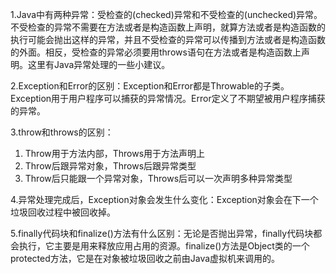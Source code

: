 1.Java中有两种异常：受检查的(checked)异常和不受检查的(unchecked)异常。不受检查的异常不需要在方法或者是构造函数上声明，就算方法或者是构造函数的执行可能会抛出这样的异常，并且不受检查的异常可以传播到方法或者是构造函数的外面。相反，受检查的异常必须要用throws语句在方法或者是构造函数上声明。这里有Java异常处理的一些小建议。

2.Exception和Error的区别：Exception和Error都是Throwable的子类。Exception用于用户程序可以捕获的异常情况。Error定义了不期望被用户程序捕获的异常。

3.throw和throws的区别：

1. Throw用于方法内部，Throws用于方法声明上
2. Throw后跟异常对象，Throws后跟异常类型
3. Throw后只能跟一个异常对象，Throws后可以一次声明多种异常类型

4.异常处理完成后，Exception对象会发生什么变化：Exception对象会在下一个垃圾回收过程中被回收掉。

5.finally代码块和finalize()方法有什么区别：无论是否抛出异常，finally代码块都会执行，它主要是用来释放应用占用的资源。finalize()方法是Object类的一个protected方法，它是在对象被垃圾回收之前由Java虚拟机来调用的。

